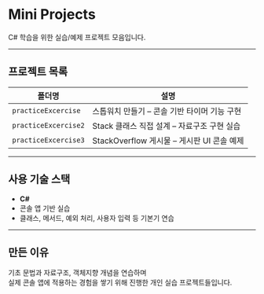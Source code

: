 #  Mini Projects

C# 학습을 위한 실습/예제 프로젝트 모음입니다.

---

##  프로젝트 목록

| 폴더명               | 설명                                         |
|----------------------|----------------------------------------------|
| `practiceExcercise`  |  스톱워치 만들기 – 콘솔 기반 타이머 기능 구현 |
| `practiceExcercise2` |  Stack 클래스 직접 설계 – 자료구조 구현 실습 |
| `practiceExcercise3` |  StackOverflow 게시물 – 게시판 UI 콘솔 예제  |

---

## 사용 기술 스택
- **C#**
- 콘솔 앱 기반 실습
- 클래스, 메서드, 예외 처리, 사용자 입력 등 기본기 연습

---

## 만든 이유
기초 문법과 자료구조, 객체지향 개념을 연습하며  
실제 콘솔 앱에 적용하는 경험을 쌓기 위해 진행한 개인 실습 프로젝트들입니다.

